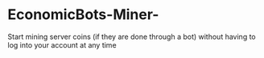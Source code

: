 # EconomicBots-Miner-
Start mining server coins (if they are done through a bot) without having to log into your account at any time 
